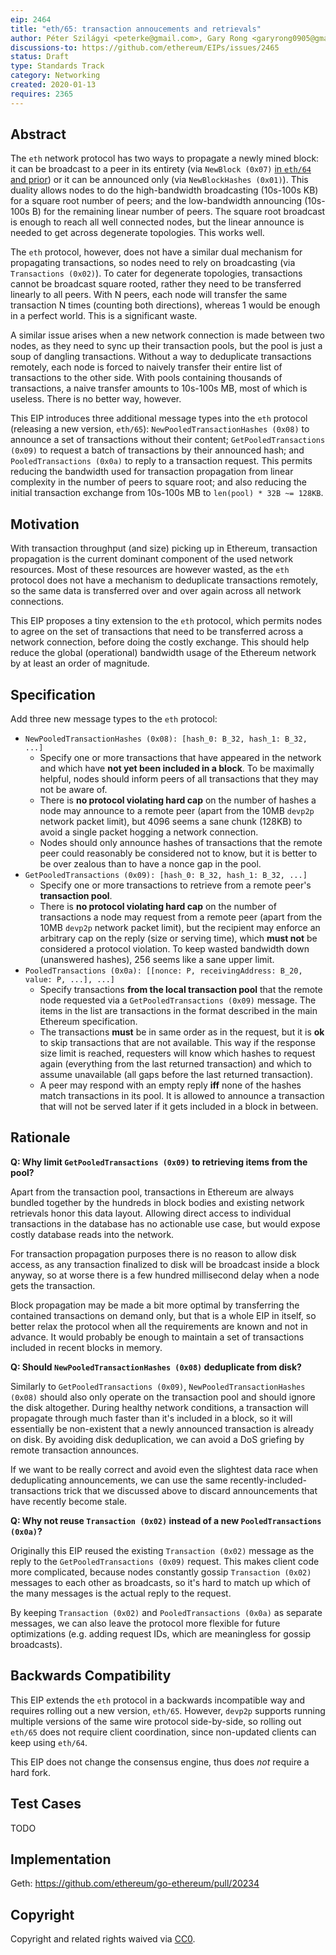 ```yaml
---
eip: 2464
title: "eth/65: transaction annoucements and retrievals"
author: Péter Szilágyi <peterke@gmail.com>, Gary Rong <garyrong0905@gmail.com>
discussions-to: https://github.com/ethereum/EIPs/issues/2465
status: Draft
type: Standards Track
category: Networking
created: 2020-01-13
requires: 2365
---
```


## Abstract

The `eth` network protocol has two ways to propagate a newly mined block: it can be broadcast to a peer in its entirety (via `NewBlock (0x07)` [in `eth/64` and prior](https://github.com/ethereum/devp2p/blob/master/caps/eth.md)) or it can be announced only (via `NewBlockHashes (0x01)`). This duality allows nodes to do the high-bandwidth broadcasting (10s-100s KB) for a square root number of peers; and the low-bandwidth announcing (10s-100s B) for the remaining linear number of peers. The square root broadcast is enough to reach all well connected nodes, but the linear announce is needed to get across degenerate topologies. This works well.

The `eth` protocol, however, does not have a similar dual mechanism for propagating transactions, so nodes need to rely on broadcasting (via `Transactions (0x02)`). To cater for degenerate topologies, transactions cannot be broadcast square rooted, rather they need to be transferred linearly to all peers. With N peers, each node will transfer the same transaction N times (counting both directions), whereas 1 would be enough in a perfect world. This is a significant waste.

A similar issue arises when a new network connection is made between two nodes, as they need to sync up their transaction pools, but the pool is just a soup of dangling transactions. Without a way to deduplicate transactions remotely, each node is forced to naively transfer their entire list of transactions to the other side. With pools containing thousands of transactions, a naive transfer amounts to 10s-100s MB, most of which is useless. There is no better way, however.

This EIP introduces three additional message types into the `eth` protocol (releasing a new version, `eth/65`): `NewPooledTransactionHashes (0x08)` to announce a set of transactions without their content; `GetPooledTransactions (0x09)` to request a batch of transactions by their announced hash; and `PooledTransactions (0x0a)` to reply to a transaction request. This permits reducing the bandwidth used for transaction propagation from linear complexity in the number of peers to square root; and also reducing the initial transaction exchange from 10s-100s MB to `len(pool) * 32B ~= 128KB`.

## Motivation

With transaction throughput (and size) picking up in Ethereum, transaction propagation is the current dominant component of the used network resources. Most of these resources are however wasted, as the `eth` protocol does not have a mechanism to deduplicate transactions remotely, so the same data is transferred over and over again across all network connections.

This EIP proposes a tiny extension to the `eth` protocol, which permits nodes to agree on the set of transactions that need to be transferred across a network connection, before doing the costly exchange. This should help reduce the global (operational) bandwidth usage of the Ethereum network by at least an order of magnitude.

## Specification

Add three new message types to the `eth` protocol:
 * `NewPooledTransactionHashes (0x08): [hash_0: B_32, hash_1: B_32, ...]`
   * Specify one or more transactions that have appeared in the network and which have **not yet been included in a block**. To be maximally helpful, nodes should inform peers of all transactions that they may not be aware of.
   * There is **no protocol violating hard cap** on the number of hashes a node may announce to a remote peer (apart from the 10MB `devp2p` network packet limit), but 4096 seems a sane chunk (128KB) to avoid a single packet hogging a network connection.
   * Nodes should only announce hashes of transactions that the remote peer could reasonably be considered not to know, but it is better to be over zealous than to have a nonce gap in the pool.
 * `GetPooledTransactions (0x09): [hash_0: B_32, hash_1: B_32, ...]`
   * Specify one or more transactions to retrieve from a remote peer's **transaction pool**.
   * There is **no protocol violating hard cap** on the number of transactions a node may request from a remote peer (apart from the 10MB `devp2p` network packet limit), but the recipient may enforce an arbitrary cap on the reply (size or serving time), which **must not** be considered a protocol violation. To keep wasted bandwidth down (unanswered hashes), 256 seems like a sane upper limit.
 * `PooledTransactions (0x0a): [[nonce: P, receivingAddress: B_20, value: P, ...], ...]`
   * Specify transactions **from the local transaction pool** that the remote node requested via a `GetPooledTransactions (0x09)` message. The items in the list are transactions in the format described in the main Ethereum specification.
   * The transactions **must** be in same order as in the request, but it is **ok** to skip transactions that are not available. This way if the response size limit is reached, requesters will know which hashes to request again (everything from the last returned transaction) and which to assume unavailable (all gaps before the last returned transaction).
   * A peer may respond with an empty reply **iff** none of the hashes match transactions in its pool. It is allowed to announce a transaction that will not be served later if it gets included in a block in between.

## Rationale

**Q: Why limit `GetPooledTransactions (0x09)` to retrieving items from the pool?**

Apart from the transaction pool, transactions in Ethereum are always bundled together by the hundreds in block bodies and existing network retrievals honor this data layout. Allowing direct access to individual transactions in the database has no actionable use case, but would expose costly database reads into the network.

For transaction propagation purposes there is no reason to allow disk access, as any transaction finalized to disk will be broadcast inside a block anyway, so at worse there is a few hundred millisecond delay when a node gets the transaction.

Block propagation may be made a bit more optimal by transferring the contained transactions on demand only, but that is a whole EIP in itself, so better relax the protocol when all the requirements are known and not in advance. It would probably be enough to maintain a set of transactions included in recent blocks in memory.

**Q: Should `NewPooledTransactionHashes (0x08)` deduplicate from disk?**

Similarly to `GetPooledTransactions (0x09)`, `NewPooledTransactionHashes (0x08)` should also only operate on the transaction pool and should ignore the disk altogether. During healthy network conditions, a transaction will propagate through much faster than it's included in a block, so it will essentially be non-existent that a newly announced transaction is already on disk. By avoiding disk deduplication, we can avoid a DoS griefing by remote transaction announces.

If we want to be really correct and avoid even the slightest data race when deduplicating announcements, we can use the same recently-included-transactions trick that we discussed above to discard announcements that have recently become stale.

**Q: Why not reuse `Transaction (0x02)` instead of a new `PooledTransactions (0x0a)`?**

Originally this EIP reused the existing `Transaction (0x02)` message as the reply to the `GetPooledTransactions (0x09)` request. This makes client code more complicated, because nodes constantly gossip `Transaction (0x02)` messages to each other as broadcasts, so it's hard to match up which of the many messages is the actual reply to the request.

By keeping `Transaction (0x02)` and `PooledTransactions (0x0a)` as separate messages, we can also leave the protocol more flexible for future optimizations (e.g. adding request IDs, which are meaningless for gossip broadcasts).

## Backwards Compatibility

This EIP extends the `eth` protocol in a backwards incompatible way and requires rolling out a new version, `eth/65`. However, `devp2p` supports running multiple versions of the same wire protocol side-by-side, so rolling out `eth/65` does not require client coordination, since non-updated clients can keep using `eth/64`.

This EIP does not change the consensus engine, thus does _not_ require a hard fork.

## Test Cases

TODO

## Implementation

Geth: https://github.com/ethereum/go-ethereum/pull/20234

## Copyright

Copyright and related rights waived via [CC0](https://creativecommons.org/publicdomain/zero/1.0/).
